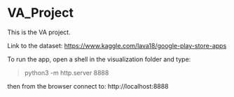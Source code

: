 # VA_Project
This is the VA project.

Link to the dataset:
https://www.kaggle.com/lava18/google-play-store-apps

To run the app, open a shell in the visualization folder and type:
> python3 -m http.server 8888

then from the browser connect to: http://localhost:8888
